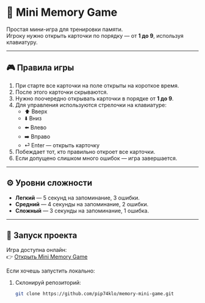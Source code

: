 # 🧠 Mini Memory Game

Простая мини-игра для тренировки памяти.  
Игроку нужно открыть карточки по порядку — от **1 до 9**, используя клавиатуру.

---

## 🎮 Правила игры

1. При старте все карточки на поле открыты на короткое время.
2. После этого карточки скрываются.
3. Нужно поочередно открывать карточки в порядке от **1 до 9**.
4. Для управления используются стрелочки на клавиатуре:
   - ⬆️ Вверх
   - ⬇️ Вниз
   - ⬅️ Влево
   - ➡️ Вправо
   - ⏎ Enter — открыть карточку
5. Побеждает тот, кто правильно откроет все карточки.
6. Если допущено слишком много ошибок — игра завершается.

---

## ⚙️ Уровни сложности

- **Легкий** — 5 секунд на запоминание, 3 ошибки.
- **Средний** — 4 секунды на запоминание, 2 ошибки.
- **Сложный** — 3 секунды на запоминание, 1 ошибка.

---

## 🚀 Запуск проекта

Игра доступна онлайн:  
👉 [Открыть Mini Memory Game](https://pip74klo.github.io/memory-mini-game/)

Если хочешь запустить локально:

1. Склонируй репозиторий:
   ```bash
   git clone https://github.com/pip74klo/memory-mini-game.git
   ```
